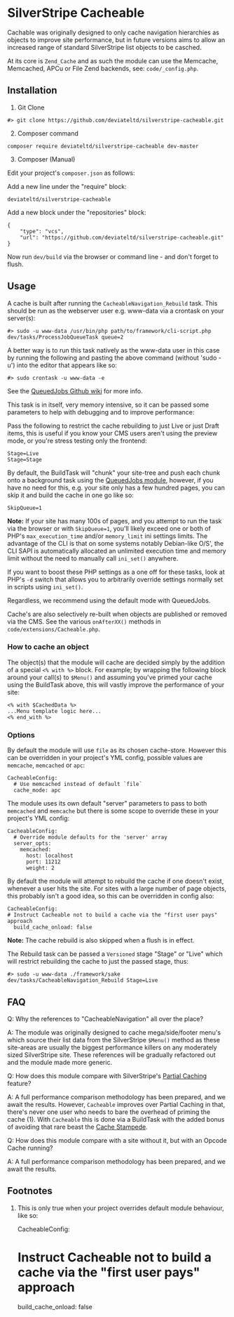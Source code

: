 # SilverStripe Cacheable

Cachable was originally designed to only cache navigation hierarchies as objects to improve
site performance, but in future versions aims to allow an increased range of standard SilverStripe
list objects to be casched.

At its core is `Zend_Cache` and as such the module can use the Memcache, Memcached, APCu or File
Zend backends, see: `code/_config.php`.

## Installation

  1) Git Clone


    #> git clone https://github.com/deviateltd/silverstripe-cacheable.git

  2) Composer command


    composer require deviateltd/silverstripe-cacheable dev-master

  3) Composer (Manual)

Edit your project's `composer.json` as follows:

Add a new line under the "require" block:


    deviateltd/silverstripe-cacheable

Add a new block under the "repositories" block:


    {
        "type": "vcs",
        "url": "https://github.com/deviateltd/silverstripe-cacheable.git"
    }

Now run `dev/build` via the browser or command line - and don't forget to flush.

## Usage

A cache is built after running the `CacheableNavigation_Rebuild` task. This should 
be run as the webserver user e.g. www-data via a crontask on your server(s):

    #> sudo -u www-data /usr/bin/php path/to/framework/cli-script.php dev/tasks/ProcessJobQueueTask queue=2

A better way is to run this task natively as the www-data user in this case by running the following and pasting
the above command (without 'sudo -u') into the editor that appears like so:

    #> sudo crontask -u www-data -e

See the [QueuedJobs Github wiki](https://github.com/silverstripe-australia/silverstripe-queuedjobs/wiki) for more info.

This task is in itself, very memory intensive, so it can be passed some parameters to help with debugging 
and to improve performance:

Pass the following to restrict the cache rebuilding to just Live or just Draft items, this is useful if you know your
CMS users aren't using the preview mode, or you're stress testing only the frontend:

    Stage=Live
    Stage=Stage

By default, the BuildTask will "chunk" your site-tree and push each chunk onto a background 
task using the [QueuedJobs module](https://github.com/silverstripe-australia/silverstripe-queuedjobs), however, if you 
have no need for this, e.g. your site only has a few hundred pages, you can skip it and build the cache in one go like so:

    SkipQueue=1

__Note:__ If your site has many 100s of pages, and you attempt to run the task
via the browser or with `SkipQueue=1`, you'll likely exceed one or both of PHP's `max_execution_time` and/or
`memory_limit` ini settings limits. The advantage of the CLI is that on some systems
notably Debian-like O/S', the CLI SAPI is automatically allocated an unlimited 
execution time and memory limit without the need to manually call `ini_set()` anywhere.

If you want to boost these PHP settings as a one off for these tasks, look at PHP's `-d` 
switch that allows you to arbitrarily override settings normally set in scripts
using `ini_set()`.

Regardless, we recommend using the default mode with QueuedJobs.

Cache's are also selectively re-built when objects are published or removed via the CMS. 
See the various `onAfterXX()` methods in `code/extensions/Cacheable.php`.

### How to cache an object

The object(s) that the module will cache are decided simply by the addition of a special
`<% with %>` block. For example; by wrapping the following block around your call(s) to `$Menu()` and assuming
you've primed your cache using the BuildTask above, this will vastly improve the performance
of your site:

    <% with $CachedData %>
    ...Menu template logic here...
    <% end_with %>


### Options

By default the module will use `file` as its chosen cache-store. However this can be overridden in your project's YML config, possible values
are `memcache`, `memcached` or `apc`:

    CacheableConfig:
      # Use memcached instead of default `file`
      cache_mode: apc

The module uses its own default "server" parameters to pass to both `memcached` and `memcache`
but there is some scope to override these in your project's YML config:

    CacheableConfig:
      # Override module defaults for the 'server' array
      server_opts:
        memcached:
          host: localhost
          port: 11212
          weight: 2

By default the module will attempt to rebuild the cache if one doesn't exist, whenever
a user hits the site. For sites with a large number of page objects, this probably isn't
a good idea, so this can be overridden in config also:

    CacheableConfig:
    # Instruct Cacheable not to build a cache via the "first user pays" approach
      build_cache_onload: false

__Note:__ The cache rebuild is also skipped when a flush is in effect.

The Rebuild task can be passed a `Versioned` stage "Stage" or "Live" which will restrict
rebuilding the cache to just the passed stage, thus:

    #> sudo -u www-data ./framework/sake dev/tasks/CacheableNavigation_Rebuild Stage=Live

## FAQ

 Q: Why the references to "CacheableNavigation" all over the place?

 A: The module was originally designed to cache mega/side/footer menu's which source their list data
from the SilverStripe `$Menu()` method as these site-areas are usually the biggest performance killers on any moderately sized SilverStripe site.
 These references will be gradually refactored out and the module made more generic.

 Q: How does this module compare with SilverStripe's [Partial Caching](http://doc.silverstripe.org/en/developer_guides/performance/partial_caching) feature?

 A: A full performance comparison methodology has been prepared, and we await the results. However,
 `Cacheable` improves over Partial Caching in that, there's never one user who needs to
 bare the overhead of priming the cache (1). With `Cacheable` this is done via a BuildTask with the added
 bonus of avoiding that rare beast the [Cache Stampede](http://en.wikipedia.org/wiki/Cache_stampede).

 Q: How does this module compare with a site without it, but with an Opcode Cache running?

 A: A full performance comparison methodology has been prepared, and we await the results.

## Footnotes

 1) This is only true when your project overrides default module behaviour, like so:

    CacheableConfig:
    # Instruct Cacheable not to build a cache via the "first user pays" approach
      build_cache_onload: false